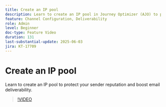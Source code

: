```yaml
---
title: Create an IP pool
description: Learn to create an IP pool in Journey Optimizer (AJO) to protect your sender reputation and boost email deliverability.
feature: Channel Configuration, Deliverability
role: Admin
level: Beginner
doc-type: Feature Video
duration: 131
last-substantial-update: 2025-06-03
jira: KT-17709
---
```


# Create an IP pool

Learn to create an IP pool to protect your sender reputation and boost email deliverability.

>[!VIDEO](https://video.tv.adobe.com/v/3463145/?learn=on&enablevpops)
